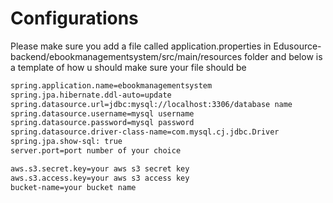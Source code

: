 # Configurations

Please make sure you add a file called application.properties in Edusource-backend/ebookmanagementsystem/src/main/resources folder and below is a template of how u should make sure your file should be

```bash
spring.application.name=ebookmanagementsystem
spring.jpa.hibernate.ddl-auto=update
spring.datasource.url=jdbc:mysql://localhost:3306/database name
spring.datasource.username=mysql username
spring.datasource.password=mysql password
spring.datasource.driver-class-name=com.mysql.cj.jdbc.Driver
spring.jpa.show-sql: true
server.port=port number of your choice

aws.s3.secret.key=your aws s3 secret key
aws.s3.access.key=your aws s3 access key
bucket-name=your bucket name

```
